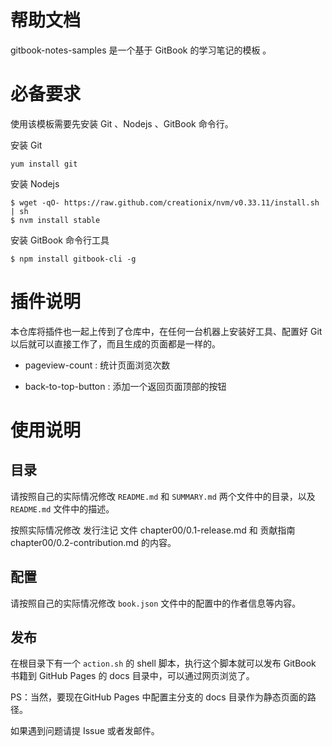 # 帮助文档

gitbook-notes-samples 是一个基于 GitBook 的学习笔记的模板 。

# 必备要求

使用该模板需要先安装 Git 、Nodejs 、GitBook 命令行。

安装 Git

```
yum install git
```

安装 Nodejs

```
$ wget -qO- https://raw.github.com/creationix/nvm/v0.33.11/install.sh | sh
$ nvm install stable
```

安装 GitBook 命令行工具

```
$ npm install gitbook-cli -g
```

# 插件说明

本仓库将插件也一起上传到了仓库中，在任何一台机器上安装好工具、配置好 Git 以后就可以直接工作了，而且生成的页面都是一样的。

* pageview-count : 统计页面浏览次数

* back-to-top-button : 添加一个返回页面顶部的按钮

# 使用说明

## 目录

请按照自己的实际情况修改 `README.md` 和 `SUMMARY.md` 两个文件中的目录，以及 `README.md` 文件中的描述。

按照实际情况修改 发行注记 文件 chapter00/0.1-release.md 和 贡献指南  chapter00/0.2-contribution.md 的内容。


## 配置

请按照自己的实际情况修改 `book.json` 文件中的配置中的作者信息等内容。

## 发布

在根目录下有一个 `action.sh` 的 shell 脚本，执行这个脚本就可以发布 GitBook 书籍到 GitHub Pages 的 docs 目录中，可以通过网页浏览了。

PS：当然，要现在GitHub Pages 中配置主分支的 docs 目录作为静态页面的路径。

如果遇到问题请提 Issue 或者发邮件。
